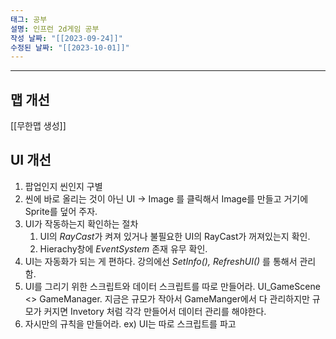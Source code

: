 ```yaml
---
태그: 공부
설명: 인프런 2d게임 공부
작성 날짜: "[[2023-09-24]]"
수정된 날짜: "[[2023-10-01]]"
---
```


---

## 맵 개선

[[무한맵 생성]] 


## UI 개선

1. 팝업인지 씬인지 구별
2. 씬에 바로 올리는 것이 아닌 UI -> Image 를 클릭해서 Image를 만들고 거기에 Sprite를 덮어 주자.
3. UI가 작동하는지 확인하는 절차
	1.  UI의 *RayCast*가 켜져 있거나 불필요한 UI의 RayCast가 꺼져있는지 확인.
	2. Hierachy창에 *EventSystem* 존재 유무 확인.
4. UI는 자동화가 되는 게 편하다. 강의에선 *SetInfo(), RefreshUI()* 를 통해서 관리함.
5. UI를 그리기 위한 스크립트와 데이터 스크립트를 따로 만들어라. UI_GameScene <> GameManager. 지금은 규모가 작아서  GameManger에서 다 관리하지만 규모가 커지면 Invetory 처럼 각각 만들어서 데이터 관리를 해야한다.
6. 자시만의 규칙을 만들어라. ex) UI는 따로 스크립트를 파고 
	